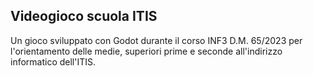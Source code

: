 ## Videogioco scuola ITIS
Un gioco sviluppato con Godot durante il corso INF3 D.M. 65/2023 per l'orientamento delle medie, superiori prime e seconde all'indirizzo informatico dell'ITIS.

